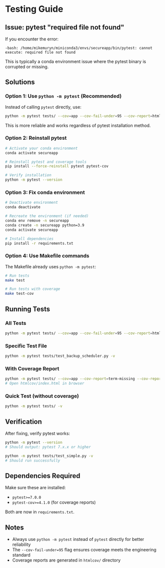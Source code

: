# Testing Guide

## Issue: pytest "required file not found"

If you encounter the error:

```
-bash: /home/mikemuryn/miniconda3/envs/secureapp/bin/pytest: cannot execute: required file not found
```

This is typically a conda environment issue where the pytest binary is corrupted or missing.

## Solutions

### Option 1: Use `python -m pytest` (Recommended)

Instead of calling `pytest` directly, use:

```bash
python -m pytest tests/ --cov=app --cov-fail-under=95 --cov-report=html
```

This is more reliable and works regardless of pytest installation method.

### Option 2: Reinstall pytest

```bash
# Activate your conda environment
conda activate secureapp

# Reinstall pytest and coverage tools
pip install --force-reinstall pytest pytest-cov

# Verify installation
python -m pytest --version
```

### Option 3: Fix conda environment

```bash
# Deactivate environment
conda deactivate

# Recreate the environment (if needed)
conda env remove -n secureapp
conda create -n secureapp python=3.9
conda activate secureapp

# Install dependencies
pip install -r requirements.txt
```

### Option 4: Use Makefile commands

The Makefile already uses `python -m pytest`:

```bash
# Run tests
make test

# Run tests with coverage
make test-cov
```

## Running Tests

### All Tests

```bash
python -m pytest tests/ --cov=app --cov-fail-under=95 --cov-report=html
```

### Specific Test File

```bash
python -m pytest tests/test_backup_scheduler.py -v
```

### With Coverage Report

```bash
python -m pytest tests/ --cov=app --cov-report=term-missing --cov-report=html
# Open htmlcov/index.html in browser
```

### Quick Test (without coverage)

```bash
python -m pytest tests/ -v
```

## Verification

After fixing, verify pytest works:

```bash
python -m pytest --version
# Should output: pytest 7.x.x or higher

python -m pytest tests/test_simple.py -v
# Should run successfully
```

## Dependencies Required

Make sure these are installed:

- `pytest>=7.0.0`
- `pytest-cov>=4.1.0` (for coverage reports)

Both are now in `requirements.txt`.

## Notes

- Always use `python -m pytest` instead of `pytest` directly for better reliability
- The `--cov-fail-under=95` flag ensures coverage meets the engineering standard
- Coverage reports are generated in `htmlcov/` directory
